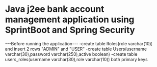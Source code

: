 # Java j2ee bank account management application using SprintBoot and Spring Security
---Before running the application---
-create table Roles(role varchar(10)) and insert 2 rows "ADMIN" and "USER" 
-create table Users(username varchar(30),password varchar(250),active boolean)
-create table users_roles(username varchar(30),role varchar(10)) both primary keys
